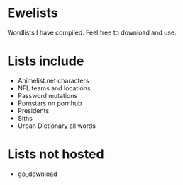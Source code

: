 # Ewelists
Wordlists I have compiled. Feel free to download and use.

# Lists include
* Animelist.net characters
* NFL teams and locations
* Password mutations
* Pornstars on pornhub
* Presidents
* Siths
* Urban Dictionary all words

# Lists not hosted
* go_download

